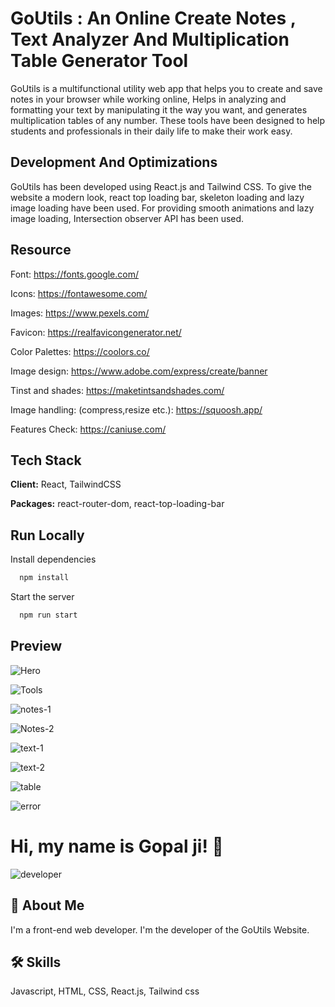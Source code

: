 # GoUtils : An Online Create Notes , Text Analyzer And Multiplication Table Generator Tool

GoUtils is a multifunctional utility web app that helps you to create and save notes in your browser while working online, Helps in analyzing and formatting your text by manipulating it the way you want, and generates multiplication tables of any number. These tools have been designed to help students and professionals in their daily life to make their work easy.

## Development And Optimizations

GoUtils has been developed using React.js and Tailwind CSS. To give the website a modern look, react top loading bar, skeleton loading and lazy image loading have been used. For providing smooth animations and lazy image loading, Intersection observer API has been used.

## Resource

Font: https://fonts.google.com/

Icons: https://fontawesome.com/

Images: https://www.pexels.com/

Favicon: https://realfavicongenerator.net/

Color Palettes: https://coolors.co/

Image design: https://www.adobe.com/express/create/banner

Tinst and shades: https://maketintsandshades.com/

Image handling: (compress,resize etc.): https://squoosh.app/

Features Check: https://caniuse.com/

## Tech Stack

**Client:** React, TailwindCSS

**Packages:** react-router-dom, react-top-loading-bar

## Run Locally

Install dependencies

```bash
  npm install
```

Start the server

```bash
  npm run start

```

## Preview

![Hero](https://raw.githubusercontent.com/CodingByGopal/imagesAsLink/3cb2f10b4cd9158d98c2d7b5167064d9dd0910b2/hero-goutils.png)

![Tools](https://raw.githubusercontent.com/CodingByGopal/imagesAsLink/3cb2f10b4cd9158d98c2d7b5167064d9dd0910b2/tools-goutils.png)

![notes-1](https://raw.githubusercontent.com/CodingByGopal/imagesAsLink/3cb2f10b4cd9158d98c2d7b5167064d9dd0910b2/without-notes-goutils.png)

![Notes-2](https://raw.githubusercontent.com/CodingByGopal/imagesAsLink/3cb2f10b4cd9158d98c2d7b5167064d9dd0910b2/with-notes-goutis.png)

![text-1](https://raw.githubusercontent.com/CodingByGopal/imagesAsLink/3cb2f10b4cd9158d98c2d7b5167064d9dd0910b2/text-analyzer-1-goutils.png)

![text-2](https://raw.githubusercontent.com/CodingByGopal/imagesAsLink/3cb2f10b4cd9158d98c2d7b5167064d9dd0910b2/text-analyzer-2-goutils.png)

![table](https://raw.githubusercontent.com/CodingByGopal/imagesAsLink/3cb2f10b4cd9158d98c2d7b5167064d9dd0910b2/table-generator-goutils.png)

![error](https://raw.githubusercontent.com/CodingByGopal/imagesAsLink/3cb2f10b4cd9158d98c2d7b5167064d9dd0910b2/error-page-goutils.png)

# Hi, my name is Gopal ji! 👋

![developer](https://raw.githubusercontent.com/CodingByGopal/imagesAsLink/3cb2f10b4cd9158d98c2d7b5167064d9dd0910b2/developer-goutils.png)

## 🚀 About Me

I'm a front-end web developer. I'm the developer of the GoUtils Website.

## 🛠 Skills

Javascript, HTML, CSS, React.js, Tailwind css
